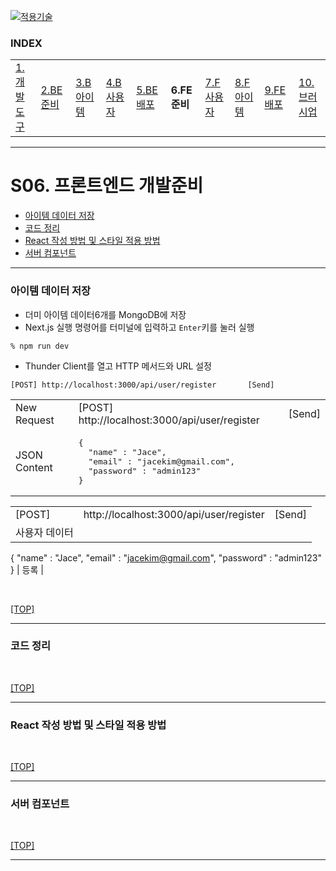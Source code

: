 [nextjs15]: readme.md
[![적용기술](https://skillicons.dev/icons?i=pr,nextjs,ts,react,vercel)][nextjs15]
 
### INDEX

<table>
  <tr>
    <td><a href="small_01.md">1.개발도구   </a></td>
    <td><a href="small_02.md">2.BE준비    </a></td>
    <td><a href="small_03.md">3.B아이템   </a></td>
    <td><a href="small_04.md">4.B사용자   </a></td>
    <td><a href="small_05.md">5.BE배포    </a></td>
    <td><b href="small_06.md">6.FE준비    </b></td>
    <td><a href="small_07.md">7.F사용자   </a></td>
    <td><a href="small_08.md">8.F아이템   </a></td>
    <td><a href="small_09.md">9.FE배포    </a></td>
    <td><a href="small_10.md">10.브러시업  </a></td>
  </tr>
</table>

---
# S06. 프론트엔드 개발준비
- [아이템 데이터 저장](#아이템-데이터-저장)
- [코드 정리](#코드-정리)
- [React 작성 방법 및 스타일 적용 방법](#react-작성-방법-및-스타일-적용-방법)
- [서버 컴포넌트](#서버-컴포넌트)

---
### 아이템 데이터 저장

- 더미 아이템 데이터6개를 MongoDB에 저장
- Next.js 실행 명령어를 터미널에 입력하고 `Enter`키를 눌러 실행
```shell
% npm run dev
```

- Thunder Client를 열고 HTTP 메서드와 URL 설정
```shell
[POST] http://localhost:3000/api/user/register       [Send]
```
<table>
  <tr>
    <td>New Request</td>
    <td>[POST] http://localhost:3000/api/user/register </td>
    <td>[Send]</td>
  </tr>
  <tr>
    <td>JSON Content</td>
    <td>
<pre>
{
  "name" : "Jace",
  "email" : "jacekim@gmail.com",
  "password" : "admin123"
}
</pre>
    </td>
    <td></td>
  </tr>
</table>


|   |   |   |
|---|---|---|
| [POST] | http://localhost:3000/api/user/register    | [Send] |
| 사용자 데이터 |
{
  "name" : "Jace",
  "email" : "jacekim@gmail.com",
  "password" : "admin123"
}
| 등록 |



<br/>

[[TOP]](#index)

---
### 코드 정리

<br/>

[[TOP]](#index)

---
### React 작성 방법 및 스타일 적용 방법

<br/>

[[TOP]](#index)

---
### 서버 컴포넌트

<br/>

[[TOP]](#index)

---
